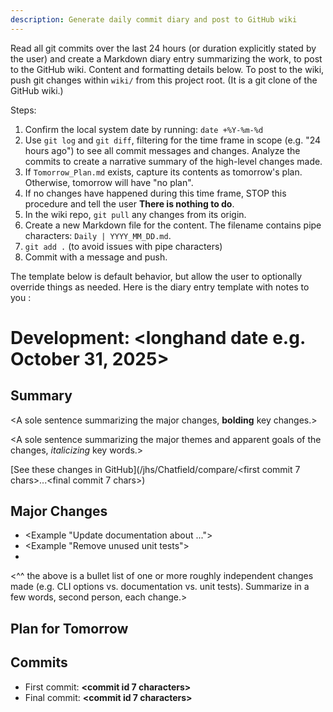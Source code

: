 ```yaml
---
description: Generate daily commit diary and post to GitHub wiki
---
```


Read all git commits over the last 24 hours (or duration explicitly stated by the user) and create a Markdown diary entry summarizing the work, to post to the GitHub wiki. Content and formatting details below. To post to the wiki, push git changes within `wiki/` from this project root. (It is a git clone of the GitHub wiki.)

Steps:

1. Confirm the local system date by running: `date +%Y-%m-%d`
2. Use `git log` and `git diff`, filtering for the time frame in scope (e.g. "24 hours ago") to see all commit messages and changes. Analyze the commits to create a narrative summary of the high-level changes made.
3. If `Tomorrow_Plan.md` exists, capture its contents as tomorrow's plan. Otherwise, tomorrow will have "no plan".
4. If no changes have happened during this time frame, STOP this procedure and tell the user **There is nothing to do**.
5. In the wiki repo, `git pull` any changes from its origin.
6. Create a new Markdown file for the content. The filename contains pipe characters: `Daily | YYYY_MM_DD.md`.
7. `git add .` (to avoid issues with pipe characters)
8. Commit with a message and push.

The template below is default behavior, but allow the user to optionally override things as needed. Here is the diary entry template with notes to you <in angle brackets>:

# Development: <longhand date e.g. October 31, 2025>

## Summary

<A sole sentence summarizing the major changes, **bolding** key changes.>

<A sole sentence summarizing the major themes and apparent goals of the changes, *italicizing* key words.>

[See these changes in GitHub](/jhs/Chatfield/compare/<first commit 7 chars>...<final commit 7 chars>)

## Major Changes

* <Example "Update documentation about ...">
* <Example "Remove unused unit tests">
* <Etc>
<^^ the above is a bullet list of one or more roughly independent changes made (e.g. CLI options vs. documentation vs. unit tests). Summarize in a few words, second person, each change.>

## Plan for Tomorrow <But omit this entire section if there is no plan for tomorrow>

<Short summary of plan for tomorrow as apparent from uncommited changes>

## Commits

* First commit: **<commit id 7 characters>**
* Final commit: **<commit id 7 characters>**
